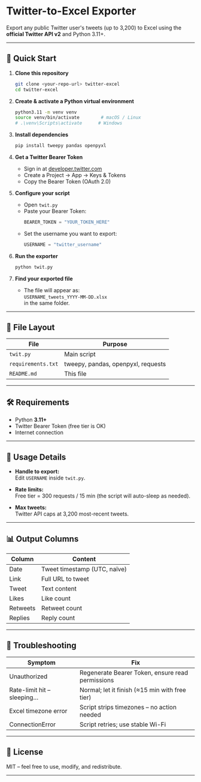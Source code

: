 # Twitter-to-Excel Exporter

Export any public Twitter user's tweets (up to 3,200) to Excel using the **official Twitter API v2** and Python 3.11+.

---

## 🚀 Quick Start

1. **Clone this repository**
    ```bash
    git clone <your-repo-url> twitter-excel
    cd twitter-excel
    ```

2. **Create & activate a Python virtual environment**
    ```bash
    python3.11 -m venv venv
    source venv/bin/activate        # macOS / Linux
    # .\venv\Scripts\activate      # Windows
    ```

3. **Install dependencies**
    ```bash
    pip install tweepy pandas openpyxl
    ```

4. **Get a Twitter Bearer Token**
    - Sign in at [developer.twitter.com](https://developer.twitter.com)
    - Create a Project → App → Keys & Tokens
    - Copy the Bearer Token (OAuth 2.0)

5. **Configure your script**
    - Open `twit.py`
    - Paste your Bearer Token:
      ```python
      BEARER_TOKEN = "YOUR_TOKEN_HERE"
      ```
    - Set the username you want to export:
      ```python
      USERNAME = "twitter_username"
      ```

6. **Run the exporter**
    ```bash
    python twit.py
    ```

7. **Find your exported file**
    - The file will appear as:  
      `USERNAME_tweets_YYYY-MM-DD.xlsx`  
      in the same folder.

---

## 📁 File Layout

| File             | Purpose                                 |
| ---------------- | --------------------------------------- |
| `twit.py`        | Main script                             |
| `requirements.txt`| tweepy, pandas, openpyxl, requests     |
| `README.md`      | This file                               |

---

## 🛠️ Requirements

- Python **3.11+**
- Twitter Bearer Token (free tier is OK)
- Internet connection

---

## 📝 Usage Details

- **Handle to export:**  
  Edit `USERNAME` inside `twit.py`.

- **Rate limits:**  
  Free tier = 300 requests / 15 min (the script will auto-sleep as needed).

- **Max tweets:**  
  Twitter API caps at 3,200 most-recent tweets.

---

## 📊 Output Columns

| Column    | Content                                 |
| --------- | --------------------------------------- |
| Date      | Tweet timestamp (UTC, naïve)            |
| Link      | Full URL to tweet                       |
| Tweet     | Text content                            |
| Likes     | Like count                              |
| Retweets  | Retweet count                           |
| Replies   | Reply count                             |

---

## 🧪 Troubleshooting

| Symptom                       | Fix                                                |
|-------------------------------|----------------------------------------------------|
| Unauthorized                  | Regenerate Bearer Token, ensure read permissions   |
| Rate-limit hit – sleeping…    | Normal; let it finish (≈15 min with free tier)     |
| Excel timezone error          | Script strips timezones – no action needed         |
| ConnectionError               | Script retries; use stable Wi-Fi                   |

---

## 📄 License

MIT – feel free to use, modify, and redistribute.

---

